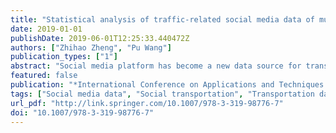 ```yaml
---
title: "Statistical analysis of traffic-related social media data of multiple cities in China"
date: 2019-01-01
publishDate: 2019-06-01T12:25:33.440472Z
authors: ["Zhihao Zheng", "Pu Wang"]
publication_types: ["1"]
abstract: "Social media platform has become a new data source for transportation research and practices. In this study, we analyzed the temporal-spatial features of traffic-related social media data of six big cities in China. In addition, we studied the occurrence of social media data on different levels of roads in Shenzhen, one of the six cities that we obtained road configuration data. Finally, similarities and differences of various types of traffic-related social media data were analyzed in the studied six big cities."
featured: false
publication: "*International Conference on Applications and Techniques in Cyber Security and Intelligence*"
tags: ["Social media data", "Social transportation", "Transportation data analysis", "social transportation", "transportation data analysis"]
url_pdf: "http://link.springer.com/10.1007/978-3-319-98776-7"
doi: "10.1007/978-3-319-98776-7"
---
```


